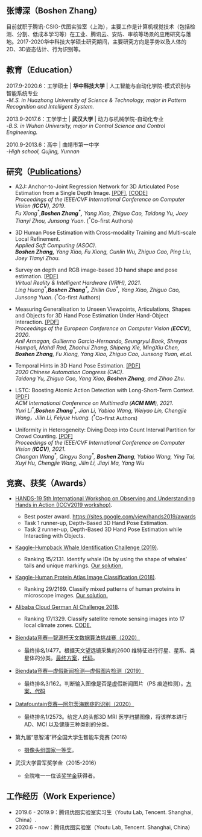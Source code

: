 ## 张博深（Boshen Zhang）  
目前就职于腾讯-CSIG-优图实验室（上海），主要工作是计算机视觉技术（包括检测、分割、低成本学习等）在工业、腾讯云、安防、审核等场景的应用研究与落地。2017-2020华中科技大学硕士研究期间，主要研究方向是手势以及人体的2D、3D姿态估计、行为识别等。

## 教育（Education）
2017.9-2020.6：工学硕士 | **华中科技大学** | 人工智能与自动化学院-模式识别与智能系统专业  
*-M.S. in Huazhong University of Science & Technology, major in Pattern Recognition and Intelligent System.*

2013.9-2017.6：工学学士 | **武汉大学** | 动力与机械学院-自动化专业  
*-B.S. in Wuhan University, major in Control Science and Control Engineering.*

2010.9-2013.6：高中 | 曲靖市第一中学  
*-High school, Qujing, Yunnan*

   
## 研究（[Publications](https://scholar.google.com/citations?user=GOnKOMcAAAAJ&hl=en)）
- A2J: Anchor-to-Joint Regression Network for 3D Articulated Pose Estimation from a Single Depth Image.  [[PDF]](https://arxiv.org/abs/1908.09999), [[CODE]](https://github.com/zhangboshen/A2J)  
*Proceedings of the IEEE/CVF International Conference on Computer Vision (**ICCV**), 2019*.  
*Fu Xiong<sup>\*</sup>,**Boshen Zhang<sup>\*</sup>,** Yang Xiao, Zhiguo Cao, Taidong Yu, Joey Tianyi Zhou, Junsong Yuan*. (<sup>\*</sup>Co-first Authors)

- 3D Human Pose Estimation with Cross-modality Training and Multi-scale Local Refinement.  
*Applied Soft Computing (ASOC)*.  
***Boshen Zhang,** Yang Xiao, Fu Xiong, Cunlin Wu, Zhiguo Cao, Ping Liu, Joey Tianyi Zhou.*   

- Survey on depth and RGB image-based 3D hand shape and pose estimation. [[PDF]](http://www.vr-ih.com/vrih/html/EN/10.1016/j.vrih.2021.05.002)  
*Virtual Reality & Intelligent Hardware (VRIH), 2021*.  
*Ling Huang<sup>\*</sup>,**Boshen Zhang<sup>\*</sup>,** Zhilin Guo<sup>\*</sup>, Yang Xiao, Zhiguo Cao, Junsong Yuan*. (<sup>\*</sup>Co-first Authors)

- Measuring Generalisation to Unseen Viewpoints, Articulations, Shapes and Objects for 3D Hand Pose Estimation Under Hand-Object Interaction. [[PDF]](https://link.springer.com/chapter/10.1007/978-3-030-58592-1_6)  
*Proceedings of the European Conference on Computer Vision (**ECCV**), 2020*.  
*Anil Armagan, Guillermo Garcia-Hernando, Seungryul Baek, Shreyas Hampali, Mahdi Rad, Zhaohui Zhang, Shipeng Xie, MingXiu Chen, **Boshen Zhang**, Fu Xiong, Yang Xiao, Zhiguo Cao, Junsong Yuan, et.al.*


- Temporal Hints in 3D Hand Pose Estimation. [[PDF]](https://ieeexplore.ieee.org/abstract/document/9327204/)    
*2020 Chinese Automation Congress (CAC)*.   
*Taidong Yu, Zhiguo Cao, Yang Xiao, **Boshen Zhang**, and Zihao Zhu.* 


- LSTC: Boosting Atomic Action Detection with Long-Short-Term Context. [[PDF](https://dl.acm.org/doi/abs/10.1145/3474085.3475374)]  
*ACM International Conference on Multimedia (**ACM MM**), 2021*.   
*Yuxi Li<sup>\*</sup>,**Boshen Zhang<sup>\*</sup>,** Jian Li, Yabiao Wang, Weiyao Lin, Chengjie Wang，Jilin Li, Feiyue Huang.*  (<sup>\*</sup>Co-first Authors) 

- Uniformity in Heterogeneity: Diving Deep into Count Interval Partition for Crowd Counting. [[PDF]](https://arxiv.org/abs/2107.12619)  
*Proceedings of the IEEE/CVF International Conference on Computer Vision (**ICCV**), 2021*.   
*Changan Wang<sup>\*</sup>, Qingyu Song<sup>\*</sup>, **Boshen Zhang**, Yabiao Wang, Ying Tai, Xuyi Hu, Chengjie Wang, Jilin Li, Jiayi Ma, Yang Wu*

## 竞赛、获奖（Awards）
- [HANDS-19 5th International Workshop on Observing and Understanding Hands in Action (ICCV2019 workshop)](https://sites.google.com/view/hands2019/home?authuser=0). 
  - Best poster award. https://sites.google.com/view/hands2019/awards
  - Task 1 runner-up, Depth-Based 3D Hand Pose Estimation.
  - Task 2 runner-up, Depth-Based 3D Hand Pose Estimation while Interacting with Objects.
   
- [Kaggle-Humpback Whale Identification Challenge (2019)](https://www.kaggle.com/c/humpback-whale-identification).
  - Ranking 15/2131. Identify whale IDs by using the shape of whales’ tails and unique markings. [Our solution.](https://www.kaggle.com/c/humpback-whale-identification/discussion/82361)
 
 - [Kaggle-Human Protein Atlas Image Classification (2018)](https://www.kaggle.com/c/human-protein-atlas-image-classification).
   - Ranking 29/2169. Classify mixed patterns of human proteins in microscope images. [Our solution.](https://www.kaggle.com/c/human-protein-atlas-image-classification/discussion/77299)
- [Alibaba Cloud German AI Challenge 2018](https://tianchi.aliyun.com/competition/entrance/231683/rankingList).
  -  Ranking 17/1329. Classify satellite remote sensing images into 17 local climate zones. [CODE.](https://github.com/zhangboshen/Alibaba-Cloud-German-AI-Challenge-2018-Rank-17th-Solution)

- [Biendata竞赛—智源杯天文数据算法挑战赛（2020）](https://www.biendata.xyz/competition/astrodata2019/final-leaderboard/)
  - 最终排名1/477。根据天文望远镜采集的2600 维特征进行行星、星系、类星体的分类。[最终方案](https://www.biendata.xyz/models/detail/5455/)，[代码](https://github.com/longxiaomi/biendata_astrodata19_1_st_solution)。
  
- [Biendata竞赛—虚假新闻检测—虚假图片检测（2019）](https://www.biendata.xyz/competition/falsenews_2/final-leaderboard/)
  - 最终排名3/162。判断输入图像是否是虚假新闻图片（PS 痕迹检测）。[方案、代码](https://www.biendata.xyz/models/category/3373/)
 
- [Datafountain竞赛—阿尔茨海默症的识别（2020）](https://www.datafountain.cn/competitions/369/ranking?isRedance=0&sch=1485)
  - 最终排名1/2573。给定人的头部3D MRI 医学扫描图像，将该样本进行AD、MCI 以及健康三种类别的分类。


- 第九届“恩智浦”杯全国大学生智能车竞赛 (2016)
  - [摄像头组国家一等奖](http://pmc.whu.edu.cn/info/1088/3737.htm)。
  
- 武汉大学雷军奖学金（2015-2016）
  - 全院唯一一位该[奖学金](http://edf.whu.edu.cn/xwdt/zhxw/2017-10-20/576.html)获得者。 
  
## 工作经历（Work Experience）
- 2019.6 - 2019.9：腾讯优图实验室实习生（Youtu Lab, Tencent. Shanghai, China）.
- 2020.6 - now：腾讯优图实验室（Youtu Lab, Tencent. Shanghai, China）

